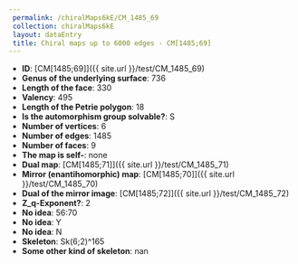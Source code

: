 ```yaml
--- 
 permalink: /chiralMaps6kE/CM_1485_69 
 collection: chiralMaps6kE
 layout: dataEntry
 title: Chiral maps up to 6000 edges - CM[1485;69]
---
```


- **ID**: [CM[1485;69]]({{ site.url }}/test/CM_1485_69)
- **Genus of the underlying surface**: 736
- **Length of the face**: 330
- **Valency**: 495
- **Length of the Petrie polygon**: 18
- **Is the automorphism group solvable?**: S
- **Number of vertices**: 6
- **Number of edges**: 1485
- **Number of faces**: 9
- **The map is self-**: none
- **Dual map**: [CM[1485;71]]({{ site.url }}/test/CM_1485_71)
- **Mirror (enantihomorphic) map**: [CM[1485;70]]({{ site.url }}/test/CM_1485_70)
- **Dual of the mirror image**: [CM[1485;72]]({{ site.url }}/test/CM_1485_72)
- **Z_q-Exponent?**: 2
- **No idea**:  56:70
- **No idea**: Y
- **No idea**: N
- **Skeleton**: Sk(6;2)^165
- **Some other kind of skeleton**: nan
